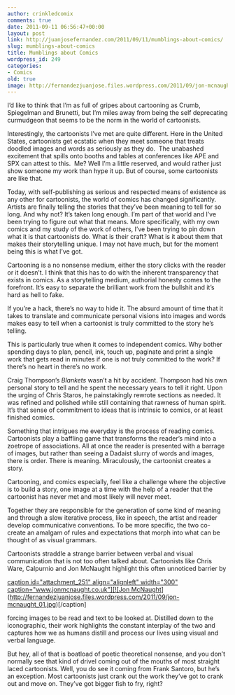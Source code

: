 ```yaml
---
author: crinkledcomix
comments: true
date: 2011-09-11 06:56:47+00:00
layout: post
link: http://juanjosefernandez.com/2011/09/11/mumblings-about-comics/
slug: mumblings-about-comics
title: Mumblings about Comics
wordpress_id: 249
categories:
- Comics
old: true
image: http://fernandezjuanjose.files.wordpress.com/2011/09/jon-mcnaught_01.jpg
---
```


I’d like to think that I’m as full of gripes about cartooning as Crumb, Spiegelman and Brunetti, but I’m miles away from being the self deprecating curmudgeon that seems to be the norm in the world of cartoonists.

Interestingly, the cartoonists I’ve met are quite different. Here in the United States, cartoonists get ecstatic when they meet someone that treats doodled images and words as seriously as they do.  The unabashed excitement that spills onto booths and tables at conferences like APE and SPX can attest to this.  Me? Well I’m a little reserved, and would rather just show someone my work than hype it up. But of course, some cartoonists are like that.<!-- more -->

Today, with self-publishing as serious and respected means of existence as any other for cartoonists, the world of comics has changed significantly. Artists are finally telling the stories that they’ve been meaning to tell for so long. And why not? It’s taken long enough. I’m part of that world and I’ve been trying to figure out what that means. More specifically, with my own comics and my study of the work of others, I’ve been trying to pin down what it is that cartoonists do. What is their craft? What is it about them that makes their storytelling unique. I may not have much, but for the moment being this is what I’ve got.

Cartooning is a no nonsense medium, either the story clicks with the reader or it doesn’t. I think that this has to do with the inherent transparency that exists in comics. As a storytelling medium, authorial honesty comes to the forefront. It’s easy to separate the brilliant work from the bullshit and it’s hard as hell to fake.

If you’re a hack, there’s no way to hide it. The absurd amount of time that it takes to translate and communicate personal visions into images and words makes easy to tell when a cartoonist is truly committed to the story he’s telling.

This is particularly true when it comes to independent comics. Why bother spending days to plan, pencil, ink, touch up, paginate and print a single work that gets read in minutes if one is not truly committed to the work? If there’s no heart in there’s no work.

Craig Thompson’s _Blankets_ wasn’t a hit by accident. Thompson had his own personal story to tell and he spent the necessary years to tell it right. Upon the urging of Chris Staros, he painstakingly rewrote sections as needed. It was refined and polished while still containing that rawness of human spirit.  It’s that sense of commitment to ideas that is intrinsic to comics, or at least finished comics.

Something that intrigues me everyday is the process of reading comics. Cartoonists play a baffling game that transforms the reader’s mind into a zoetrope of associations. All at once the reader is presented with a barrage of images, but rather than seeing a Dadaist slurry of words and images, there is order. There is meaning. Miraculously, the cartoonist creates a story.

Cartooning, and comics especially, feel like a challenge where the objective is to build a story, one image at a time with the help of a reader that the cartoonist has never met and most likely will never meet.

Together they are responsible for the generation of some kind of meaning and through a slow iterative process, like in speech, the artist and reader develop communicative conventions. To be more specific, the two co-create an amalgam of rules and expectations that morph into what can be thought of as visual grammars.

Cartoonists straddle a strange barrier between verbal and visual communication that is not too often talked about. Cartoonists like Chris Ware, Calpurnio and Jon McNaught highlight this often unnoticed barrier by

[caption id="attachment_251" align="alignleft" width="300" caption="www.jonmcnaught.co.uk"][![Jon McNaught](http://fernandezjuanjose.files.wordpress.com/2011/09/jon-mcnaught_01.jpg?w=300)](http://fernandezjuanjose.files.wordpress.com/2011/09/jon-mcnaught_01.jpg)[/caption]

forcing images to be read and text to be looked at. Distilled down to the iconographic, their work highlights the constant interplay of the two and captures how we as humans distill and process our lives using visual and verbal language.

But hey, all of that is boatload of poetic theoretical nonsense, and you don’t normally see that kind of drivel coming out of the mouths of most straight laced cartoonists. Well, you do see it coming from Frank Santoro, but he’s an exception. Most cartoonists just crank out the work they’ve got to crank out and move on. They’ve got bigger fish to fry, right?
